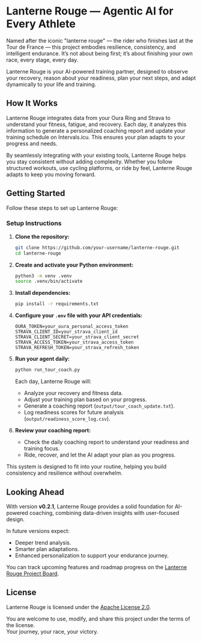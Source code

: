 # Lanterne Rouge — Agentic AI for Every Athlete

Named after the iconic "lanterne rouge" — the rider who finishes last at the Tour de France — this project embodies resilience, consistency, and intelligent endurance. It’s not about being first; it’s about finishing your own race, every stage, every day.

Lanterne Rouge is your AI-powered training partner, designed to observe your recovery, reason about your readiness, plan your next steps, and adapt dynamically to your life and training.

## How It Works

Lanterne Rouge integrates data from your Oura Ring and Strava to understand your fitness, fatigue, and recovery. Each day, it analyzes this information to generate a personalized coaching report and update your training schedule on Intervals.icu. This ensures your plan adapts to your progress and needs.

By seamlessly integrating with your existing tools, Lanterne Rouge helps you stay consistent without adding complexity. Whether you follow structured workouts, use cycling platforms, or ride by feel, Lanterne Rouge adapts to keep you moving forward.

## Getting Started

Follow these steps to set up Lanterne Rouge:

### Setup Instructions

1. **Clone the repository:**

   ```bash
   git clone https://github.com/your-username/lanterne-rouge.git
   cd lanterne-rouge
   ```

2. **Create and activate your Python environment:**

   ```bash
   python3 -m venv .venv
   source .venv/bin/activate
   ```

3. **Install dependencies:**

   ```bash
   pip install -r requirements.txt
   ```

4. **Configure your `.env` file with your API credentials:**

   ```env
   OURA_TOKEN=your_oura_personal_access_token
   STRAVA_CLIENT_ID=your_strava_client_id
   STRAVA_CLIENT_SECRET=your_strava_client_secret
   STRAVA_ACCESS_TOKEN=your_strava_access_token
   STRAVA_REFRESH_TOKEN=your_strava_refresh_token
   ```

5. **Run your agent daily:**

   ```bash
   python run_tour_coach.py
   ```

   Each day, Lanterne Rouge will:
   - Analyze your recovery and fitness data.
   - Adjust your training plan based on your progress.
   - Generate a coaching report (`output/tour_coach_update.txt`).
   - Log readiness scores for future analysis (`output/readiness_score_log.csv`).

6. **Review your coaching report:**
   - Check the daily coaching report to understand your readiness and training focus.
   - Ride, recover, and let the AI adapt your plan as you progress.

This system is designed to fit into your routine, helping you build consistency and resilience without overwhelm.


## Looking Ahead

With version **v0.2.1**, Lanterne Rouge provides a solid foundation for AI-powered coaching, combining data-driven insights with user-focused design.

In future versions expect:
- Deeper trend analysis.
- Smarter plan adaptations.
- Enhanced personalization to support your endurance journey.

You can track upcoming features and roadmap progress on the [Lanterne Rouge Project Board](https://github.com/users/alponsirenas/projects/1).

## License

Lanterne Rouge is licensed under the [Apache License 2.0](LICENSE).

You are welcome to use, modify, and share this project under the terms of the license.  
Your journey, your race, your victory.